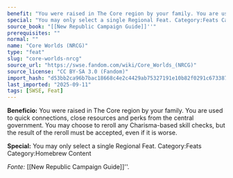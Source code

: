 ```yaml
---
benefit: "You were raised in The Core region by your family. You are used to quick connections, close resources and perks from the central government. You may choose to reroll any Charisma-based skill checks, but the result of the reroll must be accepted, even if it is worse."
special: "You may only select a single Regional Feat. Category:Feats Category:Homebrew Content"
source_book: "[[New Republic Campaign Guide]]''"
prerequisites: ""
normal: ""
name: "Core Worlds (NRCG)"
type: "feat"
slug: "core-worlds-nrcg"
source_url: "https://swse.fandom.com/wiki/Core_Worlds_(NRCG)"
source_license: "CC BY-SA 3.0 (Fandom)"
import_hash: "d53bb2ca96b7bac18668c4e2c4429ab75327191e10b82f0291c673387c40d786"
last_imported: "2025-09-11"
tags: [SWSE, Feat]
---
```

**Beneficio:** You were raised in The Core region by your family. You are used to quick connections, close resources and perks from the central government. You may choose to reroll any Charisma-based skill checks, but the result of the reroll must be accepted, even if it is worse.

**Special:** You may only select a single Regional Feat. Category:Feats Category:Homebrew Content

*Fonte:* [[New Republic Campaign Guide]]''.